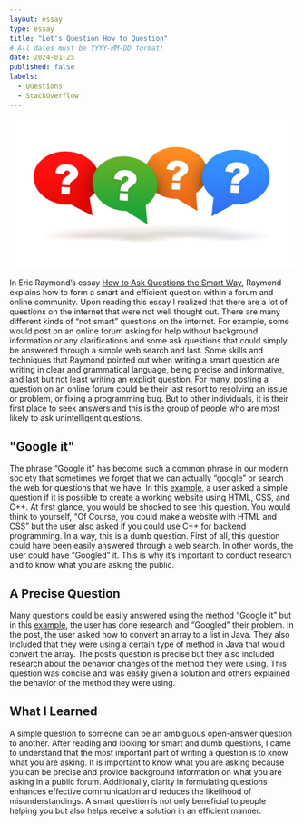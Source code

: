 ```yaml
---
layout: essay
type: essay
title: "Let's Question How to Question"
# All dates must be YYYY-MM-DD format!
date: 2024-01-25
published: false
labels:
  - Questions
  - StackOverflow
---
```

<img class="rounded float-start pe-4" src="../img/Question-mark.jpg">

In Eric Raymond’s essay [How to Ask Questions the Smart Way](http://www.catb.org/esr/faqs/smart-questions.html), Raymond explains how to form a smart and efficient question within a forum and online community. 
Upon reading this essay I realized that there are a lot of questions on the internet that were not well thought out. There are many different kinds of “not smart” questions on the internet. 
For example, some would post on an online forum asking for help without background information or any clarifications and some ask questions that could simply be answered through a simple web search and last. 
Some skills and techniques that Raymond pointed out when writing a smart question are writing in clear and grammatical language, being precise and informative, and last but not least writing an explicit question. 
For many, posting a question on an online forum could be their last resort to resolving an issue, or problem, or fixing a programming bug. But to other individuals, it is their first place to seek answers 
and this is the group of people who are most likely to ask unintelligent questions. 

## "Google it"

The phrase “Google it” has become such a common phrase in our modern society that sometimes we forget that we can actually “google” or search the web for questions that we have. In this [example](https://stackoverflow.com/questions/77827171/can-we-develop-a-website-using-html-css-and-c), a 
user asked a simple question if it is possible to create a working website using HTML, CSS, and C++. At first glance, you would be shocked to see this question. You would think to 
yourself, “Of Course, you could make a website with HTML and CSS” but the user also asked if you could use C++ for backend programming. In a way, this is a dumb question. First of all, this question 
could have been easily answered through a web search. In other words, the user could have “Googled” it. This is why it’s important to conduct research and to know what you are asking the public.

## A Precise Question

Many questions could be easily answered using the method “Google it” but in this [example](https://stackoverflow.com/questions/2607289/converting-array-to-list-in-java), the user has done research and “Googled" their problem. In the post, the user asked how to convert an array to a list in Java. 
They also included that they were using a certain type of method in Java that would convert the array. The post’s question is precise but they also included research about the behavior changes of the method they were using. 
This question was concise and was easily given a solution and others explained the behavior of the method they were using.

## What I Learned

A simple question to someone can be an ambiguous open-answer question to another. After reading and looking for smart and dumb questions, I came to understand that the most important part of writing a question is to know what you are asking. It is important to know what you are asking because you can be precise and provide background information on what you are asking in a public forum. Additionally, clarity in formulating questions enhances effective communication and reduces the likelihood of misunderstandings. A smart question is not only beneficial to people helping you but also helps receive a solution in an efficient manner.
